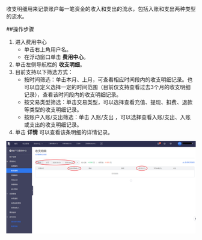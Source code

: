 收支明细用来记录账户每一笔资金的收入和支出的流水，包括入账和支出两种类型的流水。

##操作步骤

1. 进入费用中心
	- 单击右上角用户名。
	- 在浮动窗口单击 **费用中心**。
2. 单击左侧导航栏的 **收支明细**。
3. 目前支持以下筛选方式：
	- 按时间筛选：单击本月、上月，可查看相应时间段内的收支明细记录。也可以自定义选择一定的时间范围（目前仅支持查看过去3个月的收支明细记录），查看该时间段内的收支明细记录。
	- 按交易类型筛选：单击交易类型，可以选择查看充值、提现、扣费、退款等类型的收支明细记录。
	- 按账户入账/支出筛选：单击 入账/支出 ，可以选择查看入账/支出、入账或支出的收支明细记录。
4. 单击 **详情** 可以查看该条明细的详情记录。

 ![avatar](./picture/3.1.png)